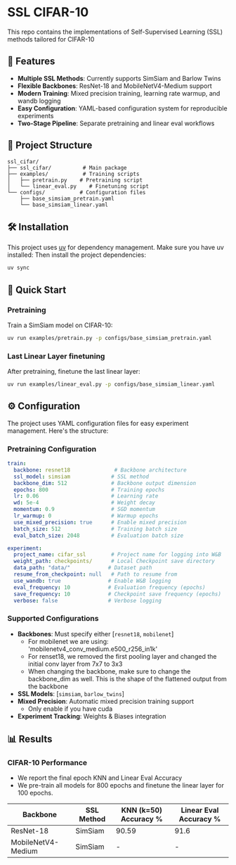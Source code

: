 # SSL CIFAR-10

This repo contains the implementations of Self-Supervised Learning (SSL) methods tailored for CIFAR-10

## 🚀 Features

- **Multiple SSL Methods**: Currently supports SimSiam and Barlow Twins
- **Flexible Backbones**: ResNet-18 and MobileNetV4-Medium support
- **Modern Training**: Mixed precision training, learning rate warmup, and wandb logging
- **Easy Configuration**: YAML-based configuration system for reproducible experiments
- **Two-Stage Pipeline**: Separate pretraining and linear eval workflows

## 📁 Project Structure

```
ssl_cifar/
├── ssl_cifar/          # Main package
├── examples/           # Training scripts
│   ├── pretrain.py    # Pretraining script
│   └── linear_eval.py    # Finetuning script
└── configs/           # Configuration files
    ├── base_simsiam_pretrain.yaml
    └── base_simsiam_linear.yaml
```

## 🛠️ Installation

This project uses [uv](https://github.com/astral-sh/uv) for dependency management. Make sure you have uv installed:
Then install the project dependencies:

```bash
uv sync
```

## 🔧 Quick Start

### Pretraining

Train a SimSiam model on CIFAR-10:

```bash
uv run examples/pretrain.py -p configs/base_simsiam_pretrain.yaml
```

### Last Linear Layer finetuning

After pretraining, finetune the last linear layer:

```bash
uv run examples/linear_eval.py -p configs/base_simsiam_linear.yaml
```

## ⚙️ Configuration

The project uses YAML configuration files for easy experiment management. Here's the structure:

### Pretraining Configuration

```yaml
train:
  backbone: resnet18              # Backbone architecture
  ssl_model: simsiam             # SSL method
  backbone_dim: 512              # Backbone output dimension
  epochs: 800                    # Training epochs
  lr: 0.06                       # Learning rate
  wd: 5e-4                       # Weight decay
  momentum: 0.9                  # SGD momentum
  lr_warmup: 0                   # Warmup epochs
  use_mixed_precision: true      # Enable mixed precision
  batch_size: 512                # Training batch size
  eval_batch_size: 2048          # Evaluation batch size

experiment:
  project_name: cifar_ssl        # Project name for logging into W&B
  weight_path: checkpoints/      # Local Checkpoint save directory
  data_path: "data/"            # Dataset path
  resume_from_checkpoint: null   # Path to resume from
  use_wandb: true               # Enable W&B logging
  eval_frequency: 10            # Evaluation frequency (epochs)
  save_frequency: 10            # Checkpoint save frequency (epochs)
  verbose: false                # Verbose logging
```

### Supported Configurations

- **Backbones**: Must specify either [`resnet18`, `mobilenet`]
    - For mobilenet we are using: 'mobilenetv4_conv_medium.e500_r256_in1k'   
    - For renset18, we removed the first pooling layer and changed the initial conv layer from 7x7 to 3x3
    - When changing the backbone, make sure to change the backbone_dim as well. This is the shape of the flattened output from the backbone
- **SSL Models**: [`simsiam`, `barlow_twins`] 
- **Mixed Precision**: Automatic mixed precision training support
    - Only enable if you have cuda
- **Experiment Tracking**: Weights & Biases integration

## 📊 Results
### CIFAR-10 Performance

- We report the final epoch KNN and Linear Eval Accuracy
- We pre-train all models for 800 epochs and finetune the linear layer for 100 epochs.

| Backbone | SSL Method | KNN (k=50) Accuracy % | Linear Eval Accuracy %|
|----------|------------|--------------------|--------------------|
| ResNet-18 | SimSiam | 90.59 | 91.6 |
| MobileNetV4-Medium | SimSiam | - | - |

